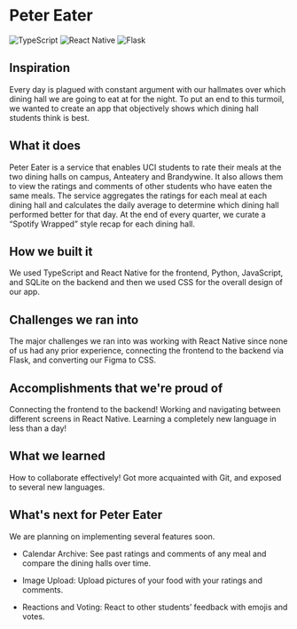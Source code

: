 # Peter Eater

![TypeScript](https://img.shields.io/badge/typescript-%23007ACC.svg?style=for-the-badge&logo=typescript&logoColor=white)
![React Native](https://img.shields.io/badge/react_native-%2320232a.svg?style=for-the-badge&logo=react&logoColor=%2361DAFB)
![Flask](https://img.shields.io/badge/flask-%23000.svg?style=for-the-badge&logo=flask&logoColor=white)

## Inspiration

Every day is plagued with constant argument with our hallmates over which dining hall we are going to eat at for the night. To put an end to this turmoil, we wanted to create an app that objectively shows which dining hall students think is best.

## What it does

Peter Eater is a service that enables UCI students to rate their meals at the two dining halls on campus, Anteatery and Brandywine. It also allows them to view the ratings and comments of other students who have eaten the same meals. The service aggregates the ratings for each meal at each dining hall and calculates the daily average to determine which dining hall performed better for that day. At the end of every quarter, we curate a “Spotify Wrapped” style recap for each dining hall.

## How we built it

We used TypeScript and React Native for the frontend, Python, JavaScript, and SQLite on the backend and then we used CSS for the overall design of our app.

## Challenges we ran into

The major challenges we ran into was working with React Native since none of us had any prior experience, connecting the frontend to the backend via Flask, and converting our Figma to CSS.

## Accomplishments that we're proud of

Connecting the frontend to the backend! Working and navigating between different screens in React Native. Learning a completely new language in less than a day!

## What we learned

How to collaborate effectively! Got more acquainted with Git, and exposed to several new languages.

## What's next for Peter Eater

We are planning on implementing several features soon.

- Calendar Archive: See past ratings and comments of any meal and compare the dining halls over time.

- Image Upload: Upload pictures of your food with your ratings and comments.

- Reactions and Voting: React to other students’ feedback with emojis and votes.
